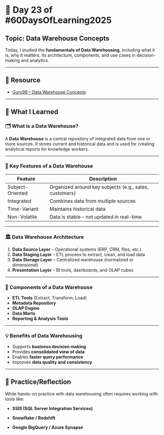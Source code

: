 # 📘 Day 23 of #60DaysOfLearning2025

## Topic: Data Warehouse Concepts

Today, I studied the **fundamentals of Data Warehousing**, including what it is, why it matters, its architecture, components, and use cases in decision-making and analytics.

---

## 🔗 Resource

- [Guru99 – Data Warehouse Concepts](https://www.guru99.com/data-warehouse-concepts.html)

---

## 🧠 What I Learned

### 🗂️ What is a Data Warehouse?

A **Data Warehouse** is a central repository of integrated data from one or more sources. It stores current and historical data and is used for creating analytical reports for knowledge workers.

---

### 🧩 Key Features of a Data Warehouse

| Feature                | Description                                                                 |
|------------------------|-----------------------------------------------------------------------------|
| Subject-Oriented       | Organized around key subjects (e.g., sales, customers)                     |
| Integrated             | Combines data from multiple sources                                         |
| Time-Variant           | Maintains historical data                                                   |
| Non-Volatile           | Data is stable – not updated in real-time                                  |

---

### 🏛️ Data Warehouse Architecture

1. **Data Source Layer** – Operational systems (ERP, CRM, files, etc.)
2. **Data Staging Layer** – ETL process to extract, clean, and load data
3. **Data Storage Layer** – Centralized warehouse (normalized or dimensional)
4. **Presentation Layer** – BI tools, dashboards, and OLAP cubes

---

### 🧰 Components of a Data Warehouse

- **ETL Tools** (Extract, Transform, Load)
- **Metadata Repository**
- **OLAP Engine**
- **Data Marts**
- **Reporting & Analysis Tools**

---

### 💡 Benefits of Data Warehousing

- Supports **business decision making**
- Provides **consolidated view of data**
- Enables **faster query performance**
- Improves **data quality and consistency**

---

## 🧪 Practice/Reflection

While hands-on practice with data warehousing often requires working with tools like:

- **SSIS (SQL Server Integration Services)**

- **Snowflake / Redshift**

- **Google BigQuery / Azure Synapse**
